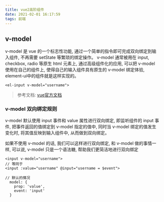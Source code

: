 ```yaml
---
title: vue2高阶组件
date: 2021-02-01 16:17:59
tags: 前端
---
```


## v-model
v-model 是 vue 的一个标志性功能, 通过一个简单的指令即可完成双向绑定到输入组件, 不再需要 setState 等繁琐的绑定操作。
v-model 通常被用在 input, checkbox, radio 等原生 html 元素上, 通过高级组件化的应用, 可以把 v-model 使用在自己的组件上, 使得自己的输入组件具有原生的 v-model 绑定体验, element-ui中的组件就是这样实现的。 
```
<el-input v-model="username">
```
> 参考文档: [vue官方文档](https://cn.vuejs.org/v2/guide/components-custom-events.html#%E8%87%AA%E5%AE%9A%E4%B9%89%E7%BB%84%E4%BB%B6%E7%9A%84-v-model)

### v-model 双向绑定规则
v-model 默认使用 input 事件和 value 属性进行双向绑定, 即监听组件的 input 事件, 把事件返回的值绑定到 v-model 指定的值中, 同时当 v-model 绑定的值发生变化时, 将其值反映到输入组件中, 从而做到双向绑定。

如果不使用 v-model 的话, 我们可以这样进行双向绑定, 和 v-model 做的事情一样, 可以说, v-model 只是一个语法糖, 帮助我们更简洁地进行双向绑定
```vue
<input v-model="username">
// 等同于
<input :value="username" @input="username = $event">
```


```
// 默认的情况
  model: {
    prop: 'value',
    event: 'input'
  } 
```
